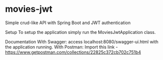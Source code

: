 # movies-jwt
Simple crud-like API with Spring Boot and JWT authentication


Setup
To setup the application simply run the MoviesJwtApplication class.

Documentation
With Swagger: access localhost:8080/swagger-ui.html with the application running.
With Postman: Import this link - https://www.getpostman.com/collections/22825c372cb702c751b4
